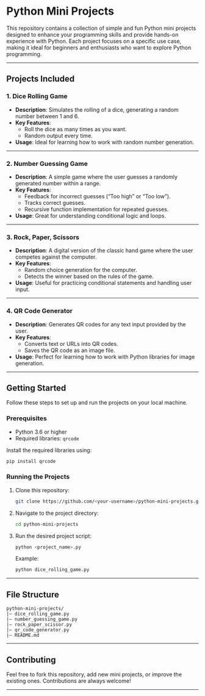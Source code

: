 # Python Mini Projects

This repository contains a collection of simple and fun Python mini projects designed to enhance your programming skills and provide hands-on experience with Python. Each project focuses on a specific use case, making it ideal for beginners and enthusiasts who want to explore Python programming.

---

## Projects Included

### 1. **Dice Rolling Game**
   - **Description**: Simulates the rolling of a dice, generating a random number between 1 and 6.
   - **Key Features**:
     - Roll the dice as many times as you want.
     - Random output every time.
   - **Usage**: Ideal for learning how to work with random number generation.

---

### 2. **Number Guessing Game**
   - **Description**: A simple game where the user guesses a randomly generated number within a range.
   - **Key Features**:
     - Feedback for incorrect guesses (“Too high” or “Too low”).
     - Tracks correct guesses.
     - Recursive function implementation for repeated guesses.
   - **Usage**: Great for understanding conditional logic and loops.

---

### 3. **Rock, Paper, Scissors**
   - **Description**: A digital version of the classic hand game where the user competes against the computer.
   - **Key Features**:
     - Random choice generation for the computer.
     - Detects the winner based on the rules of the game.
   - **Usage**: Useful for practicing conditional statements and handling user input.

---

### 4. **QR Code Generator**
   - **Description**: Generates QR codes for any text input provided by the user.
   - **Key Features**:
     - Converts text or URLs into QR codes.
     - Saves the QR code as an image file.
   - **Usage**: Perfect for learning how to work with Python libraries for image generation.

---

## Getting Started

Follow these steps to set up and run the projects on your local machine.

### Prerequisites
- Python 3.6 or higher
- Required libraries: `qrcode`

Install the required libraries using:
```bash
pip install qrcode
```

### Running the Projects
1. Clone this repository:
   ```bash
   git clone https://github.com/<your-username>/python-mini-projects.git
   ```
2. Navigate to the project directory:
   ```bash
   cd python-mini-projects
   ```
3. Run the desired project script:
   ```bash
   python <project_name>.py
   ```
   Example:
   ```bash
   python dice_rolling_game.py
   ```

---

## File Structure
```
python-mini-projects/
|— dice_rolling_game.py
|— number_guessing_game.py
|— rock_paper_scissor.py
|— qr_code_generator.py
|— README.md
```

---

## Contributing
Feel free to fork this repository, add new mini projects, or improve the existing ones. Contributions are always welcome!

---
